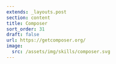```yaml
---
extends: _layouts.post
section: content
title: Composer
sort_order: 31
draft: false
url: https://getcomposer.org/
image:
  src: /assets/img/skills/composer.svg
---
```

